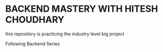 <h1>BACKEND MASTERY WITH HITESH CHOUDHARY</h1>

this repository is practicing the industry level big project

Following Backend Series